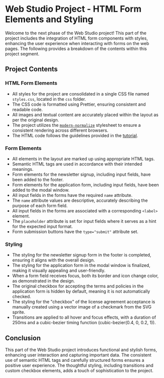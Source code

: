 # Web Studio Project - HTML Form Elements and Styling

Welcome to the next phase of the Web Studio project! This part of the project includes the integration of HTML form components with  styles, enhancing the user experience when interacting with forms on the web pages. The following provides a breakdown of the contents within this project segment.

## Project Contents

### HTML Form Elements

- All styles for the project are consolidated in a single CSS file named `styles.css`, located in the `css` folder.
- The CSS code is formatted using Prettier, ensuring consistent and readable code.
- All images and textual content are accurately placed within the layout as per the original design.
- The project utilizes the [`modern-normalize`](https://github.com/sindresorhus/modern-normalize) stylesheet to ensure a consistent rendering across different browsers.
- The HTML code follows the guidelines provided in the [tutorial](https://codeguide.co/).

### Form Elements

- All elements in the layout are marked up using appropriate HTML tags.
- Semantic HTML tags are used in accordance with their intended meanings.
- Form elements for the newsletter signup, including input fields, have been added to the footer.
- Form elements for the application form, including input fields, have been added to the modal window.
- All input fields in the forms have the required `name` attribute.
- The `name` attribute values are descriptive, accurately describing the purpose of each form field.
- All input fields in the forms are associated with a corresponding `<label>` element.
- The `placeholder` attribute is set for input fields where it serves as a hint for the expected input format.
- Form submission buttons have the `type="submit"` attribute set.

### Styling

- The styling for the newsletter signup form in the footer is completed, ensuring it aligns with the overall design.
- The styling for the application form in the modal window is finalized, making it visually appealing and user-friendly.
- When a form field receives focus, both its border and icon change color, as demonstrated in the design.
- The original checkbox for accepting the terms and policies in the application form is hidden by default, meaning it is not automatically checked.
- The styling for the "checkbox" of the license agreement acceptance is manually created using a vector image of a checkmark from the SVG sprite.
- Transitions are applied to all hover and focus effects, with a duration of 250ms and a cubic-bezier timing function (cubic-bezier(0.4, 0, 0.2, 1)).

## Conclusion

This part of the Web Studio project introduces functional and stylish forms, enhancing user interaction and capturing important data. The consistent use of semantic HTML tags and carefully structured forms ensures a positive user experience. The thoughtful styling, including transitions and custom checkbox elements, adds a touch of sophistication to the project.
